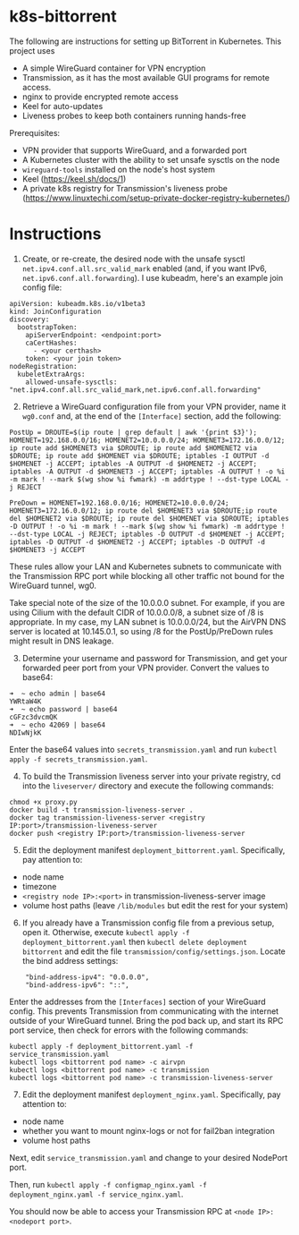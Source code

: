 # k8s-bittorrent

The following are instructions for setting up BitTorrent in Kubernetes. This project uses
* A simple WireGuard container for VPN encryption
* Transmission, as it has the most available GUI programs for remote access.
* nginx to provide encrypted remote access
* Keel for auto-updates
* Liveness probes to keep both containers running hands-free

Prerequisites:
* VPN provider that supports WireGuard, and a forwarded port
* A Kubernetes cluster with the ability to set unsafe sysctls on the node
* `wireguard-tools` installed on the node's host system
* Keel (https://keel.sh/docs/1)
* A private k8s registry for Transmission's liveness probe (https://www.linuxtechi.com/setup-private-docker-registry-kubernetes/)

# Instructions

1. Create, or re-create, the desired node with the unsafe sysctl `net.ipv4.conf.all.src_valid_mark` enabled (and, if you want IPv6, `net.ipv6.conf.all.forwarding`). I use kubeadm, here's an example join config file:

```
apiVersion: kubeadm.k8s.io/v1beta3
kind: JoinConfiguration
discovery:
  bootstrapToken:
    apiServerEndpoint: <endpoint:port>
    caCertHashes: 
      - <your certhash>
    token: <your join token>
nodeRegistration:
  kubeletExtraArgs:
    allowed-unsafe-sysctls: "net.ipv4.conf.all.src_valid_mark,net.ipv6.conf.all.forwarding"
```


2. Retrieve a WireGuard configuration file from your VPN provider, name it `wg0.conf` and, at the end of the `[Interface]` section, add the following:

```
PostUp = DROUTE=$(ip route | grep default | awk '{print $3}'); HOMENET=192.168.0.0/16; HOMENET2=10.0.0.0/24; HOMENET3=172.16.0.0/12; ip route add $HOMENET3 via $DROUTE; ip route add $HOMENET2 via $DROUTE; ip route add $HOMENET via $DROUTE; iptables -I OUTPUT -d $HOMENET -j ACCEPT; iptables -A OUTPUT -d $HOMENET2 -j ACCEPT; iptables -A OUTPUT -d $HOMENET3 -j ACCEPT; iptables -A OUTPUT ! -o %i -m mark ! --mark $(wg show %i fwmark) -m addrtype ! --dst-type LOCAL -j REJECT

PreDown = HOMENET=192.168.0.0/16; HOMENET2=10.0.0.0/24; HOMENET3=172.16.0.0/12; ip route del $HOMENET3 via $DROUTE;ip route del $HOMENET2 via $DROUTE; ip route del $HOMENET via $DROUTE; iptables -D OUTPUT ! -o %i -m mark ! --mark $(wg show %i fwmark) -m addrtype ! --dst-type LOCAL -j REJECT; iptables -D OUTPUT -d $HOMENET -j ACCEPT; iptables -D OUTPUT -d $HOMENET2 -j ACCEPT; iptables -D OUTPUT -d $HOMENET3 -j ACCEPT
```
These rules allow your LAN and Kubernetes subnets to communicate with the Transmission RPC port while blocking all other traffic not bound for the WireGuard tunnel, wg0.

Take special note of the size of the 10.0.0.0 subnet. For example, if you are using Cilium with the default CIDR of 10.0.0.0/8, a subnet size of /8 is appropriate. In my case, my LAN subnet is 10.0.0.0/24, but the AirVPN DNS server is located at 10.145.0.1, so using /8 for the PostUp/PreDown rules might result in DNS leakage.


3. Determine your username and password for Transmission, and get your forwarded peer port from your VPN provider. Convert the values to base64:

```
➜  ~ echo admin | base64
YWRtaW4K
➜  ~ echo password | base64
cGFzc3dvcmQK
➜  ~ echo 42069 | base64
NDIwNjkK
```

Enter the base64 values into `secrets_transmission.yaml` and run `kubectl apply -f secrets_transmission.yaml`. 


4. To build the Transmission liveness server into your private registry, cd into the `liveserver/` directory and execute the following commands:

```
chmod +x proxy.py
docker build -t transmission-liveness-server .
docker tag transmission-liveness-server <registry IP:port>/transmission-liveness-server
docker push <registry IP:port>/transmission-liveness-server
```


5. Edit the deployment manifest `deployment_bittorrent.yaml`. Specifically, pay attention to:
* node name
* timezone
* `<registry node IP>:<port>` in transmission-liveness-server image
* volume host paths (leave `/lib/modules` but edit the rest for your system)


6. If you already have a Transmission config file from a previous setup, open it. Otherwise, execute `kubectl apply -f deployment_bittorrent.yaml` then `kubectl delete deployment bittorrent` and edit the file `transmission/config/settings.json`. Locate the bind address settings:

```
    "bind-address-ipv4": "0.0.0.0",
    "bind-address-ipv6": "::",
```

Enter the addresses from the `[Interfaces]` section of your WireGuard config. This prevents Transmission from communicating with the internet outside of your WireGuard tunnel. Bring the pod back up, and start its RPC port service, then check for errors with the following commands: 

```
kubectl apply -f deployment_bittorrent.yaml -f service_transmission.yaml
kubectl logs <bittorrent pod name> -c airvpn
kubectl logs <bittorrent pod name> -c transmission
kubectl logs <bittorrent pod name> -c transmission-liveness-server
```


7. Edit the deployment manifest `deployment_nginx.yaml`. Specifically, pay attention to:
* node name
* whether you want to mount nginx-logs or not for fail2ban integration
* volume host paths

Next, edit `service_transmission.yaml` and change to your desired NodePort port. 

Then, run `kubectl apply -f configmap_nginx.yaml -f deployment_nginx.yaml -f service_nginx.yaml`.

You should now be able to access your Transmission RPC at `<node IP>:<nodeport port>`.
